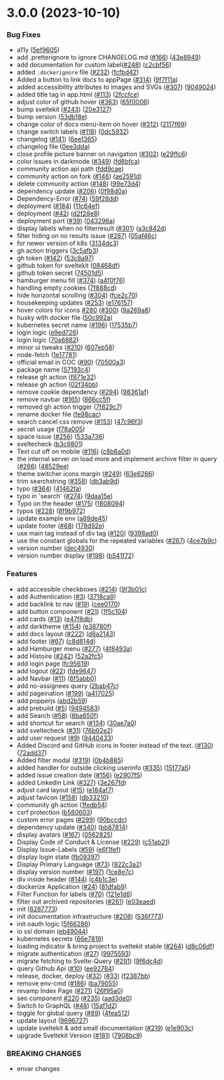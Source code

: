 # 3.0.0 (2023-10-10)


### Bug Fixes

* a11y ([5ef9605](https://github.com/bugITwhisperer/hacktoberfest-good-first-issue-finder/commit/5ef96054174dc1e1d6bfe2101251def20c74f85f))
* add .pretterignore to ignore CHANGELOG.md ([#166](https://github.com/bugITwhisperer/hacktoberfest-good-first-issue-finder/issues/166)) ([43e8949](https://github.com/bugITwhisperer/hacktoberfest-good-first-issue-finder/commit/43e89492455f56f0b92c5e1fa36f914195e21cee))
* add documentation for custom label([#248](https://github.com/bugITwhisperer/hacktoberfest-good-first-issue-finder/issues/248)) ([c2cbf56](https://github.com/bugITwhisperer/hacktoberfest-good-first-issue-finder/commit/c2cbf56efec2d481949e3084dc4c6466b0039133))
* added `.dockerignore` file ([#232](https://github.com/bugITwhisperer/hacktoberfest-good-first-issue-finder/issues/232)) ([fcfbd42](https://github.com/bugITwhisperer/hacktoberfest-good-first-issue-finder/commit/fcfbd420a1cc71b8ac2252f046405632f94928b9))
* Added a button to link docs to appPage ([#314](https://github.com/bugITwhisperer/hacktoberfest-good-first-issue-finder/issues/314)) ([9f7f11a](https://github.com/bugITwhisperer/hacktoberfest-good-first-issue-finder/commit/9f7f11a8ecc938ef88808b282aa30bb192694ef1))
* added accessibility attributes to images and SVGs ([#307](https://github.com/bugITwhisperer/hacktoberfest-good-first-issue-finder/issues/307)) ([9049024](https://github.com/bugITwhisperer/hacktoberfest-good-first-issue-finder/commit/904902408d6bd1480f6c3d4c436cccd715840267))
* added title tag in app.html ([#113](https://github.com/bugITwhisperer/hacktoberfest-good-first-issue-finder/issues/113)) ([2fccfce](https://github.com/bugITwhisperer/hacktoberfest-good-first-issue-finder/commit/2fccfce1f941cf42478ae404086c165f4c34e4d8))
* adjust color of github hover ([#363](https://github.com/bugITwhisperer/hacktoberfest-good-first-issue-finder/issues/363)) ([65f0006](https://github.com/bugITwhisperer/hacktoberfest-good-first-issue-finder/commit/65f0006a12a4f3e3a5d555ac7b5ddf8d500eb77d))
* bump sveltekit ([#243](https://github.com/bugITwhisperer/hacktoberfest-good-first-issue-finder/issues/243)) ([20e3127](https://github.com/bugITwhisperer/hacktoberfest-good-first-issue-finder/commit/20e3127d7e235e2e759ed3fe316c1181674464e6))
* bump version ([53db18e](https://github.com/bugITwhisperer/hacktoberfest-good-first-issue-finder/commit/53db18e43a8bb1163f69c782f6f8f9bce945443a))
* change color of docs menu-item on hover ([#312](https://github.com/bugITwhisperer/hacktoberfest-good-first-issue-finder/issues/312)) ([2117f69](https://github.com/bugITwhisperer/hacktoberfest-good-first-issue-finder/commit/2117f69e2fc1bd7b0961cc02d51a3666ba9e75df))
* change switch labels ([#118](https://github.com/bugITwhisperer/hacktoberfest-good-first-issue-finder/issues/118)) ([0dc5932](https://github.com/bugITwhisperer/hacktoberfest-good-first-issue-finder/commit/0dc5932c0176821885830c1764c910982c9afd82))
* changelog ([#141](https://github.com/bugITwhisperer/hacktoberfest-good-first-issue-finder/issues/141)) ([6ee1365](https://github.com/bugITwhisperer/hacktoberfest-good-first-issue-finder/commit/6ee13651329f961b9d4680e011a3ed9ef022d43a))
* changelog file ([0ee3dda](https://github.com/bugITwhisperer/hacktoberfest-good-first-issue-finder/commit/0ee3ddab985a9d04ac19e0179a1f88ab920456bf))
* close profile picture banner on navigation ([#302](https://github.com/bugITwhisperer/hacktoberfest-good-first-issue-finder/issues/302)) ([e29ffc6](https://github.com/bugITwhisperer/hacktoberfest-good-first-issue-finder/commit/e29ffc6feafccd92aa125245db4f923b4fb5ed8d))
* color issues in darkmode ([#349](https://github.com/bugITwhisperer/hacktoberfest-good-first-issue-finder/issues/349)) ([fd8bfca](https://github.com/bugITwhisperer/hacktoberfest-good-first-issue-finder/commit/fd8bfca5ec4176495ced79ff19a92d3db39fa063))
* community action api path ([fdd9cae](https://github.com/bugITwhisperer/hacktoberfest-good-first-issue-finder/commit/fdd9caefd7474405f588f1c3a8b4ab817415ddc3))
* community action on fork ([#146](https://github.com/bugITwhisperer/hacktoberfest-good-first-issue-finder/issues/146)) ([ae2591d](https://github.com/bugITwhisperer/hacktoberfest-good-first-issue-finder/commit/ae2591d5f91aaf3425b4a5a5aa99cac3b673dd38))
* delete community action ([#148](https://github.com/bugITwhisperer/hacktoberfest-good-first-issue-finder/issues/148)) ([99e73d4](https://github.com/bugITwhisperer/hacktoberfest-good-first-issue-finder/commit/99e73d467052b4e5f67bb04261b5c8be72f66486))
* dependency update ([#206](https://github.com/bugITwhisperer/hacktoberfest-good-first-issue-finder/issues/206)) ([0f98d0a](https://github.com/bugITwhisperer/hacktoberfest-good-first-issue-finder/commit/0f98d0ab2c788673d617b4234bca5798ebd17b27))
* Dependency-Error ([#74](https://github.com/bugITwhisperer/hacktoberfest-good-first-issue-finder/issues/74)) ([59f28dd](https://github.com/bugITwhisperer/hacktoberfest-good-first-issue-finder/commit/59f28ddf316125c57a66127eadae8077a5188936))
* deployment ([#184](https://github.com/bugITwhisperer/hacktoberfest-good-first-issue-finder/issues/184)) ([11c64ef](https://github.com/bugITwhisperer/hacktoberfest-good-first-issue-finder/commit/11c64ef2b6ffcb7b787f1b50674b14d8052ae4ef))
* deployment ([#42](https://github.com/bugITwhisperer/hacktoberfest-good-first-issue-finder/issues/42)) ([d2f28e8](https://github.com/bugITwhisperer/hacktoberfest-good-first-issue-finder/commit/d2f28e8905b2607e56ad1c0bb5da8b168347257c))
* deployment port ([#39](https://github.com/bugITwhisperer/hacktoberfest-good-first-issue-finder/issues/39)) ([043296a](https://github.com/bugITwhisperer/hacktoberfest-good-first-issue-finder/commit/043296a9fea7c743d1ff437e8354dc4c4380666e))
* display labels when no filterresult ([#301](https://github.com/bugITwhisperer/hacktoberfest-good-first-issue-finder/issues/301)) ([a3c842d](https://github.com/bugITwhisperer/hacktoberfest-good-first-issue-finder/commit/a3c842dd0072d93a16ec95707eaa0c19da4493f1))
* filter hiding on no results issue ([#287](https://github.com/bugITwhisperer/hacktoberfest-good-first-issue-finder/issues/287)) ([05af46c](https://github.com/bugITwhisperer/hacktoberfest-good-first-issue-finder/commit/05af46c73bea9cb66cf9fa5223675e4fc638ddea))
* for newer version of k8s ([3134dc3](https://github.com/bugITwhisperer/hacktoberfest-good-first-issue-finder/commit/3134dc38883086dcb8b8db0aadde61a6e2e2adf9))
* gh action triggers ([3c5afb3](https://github.com/bugITwhisperer/hacktoberfest-good-first-issue-finder/commit/3c5afb35300d68704dc27a2261365759e390953b))
* gh token ([#142](https://github.com/bugITwhisperer/hacktoberfest-good-first-issue-finder/issues/142)) ([53c8a97](https://github.com/bugITwhisperer/hacktoberfest-good-first-issue-finder/commit/53c8a97fd3366177c52987db199954cfab76eca7))
* github token for sveltekit ([08468df](https://github.com/bugITwhisperer/hacktoberfest-good-first-issue-finder/commit/08468dfcc16dafcd8e13ef5316f6636a1c773935))
* github token secret ([74501d5](https://github.com/bugITwhisperer/hacktoberfest-good-first-issue-finder/commit/74501d5ed5fb9560267772e5b2754ece7983f9f5))
* hamburger menu fill ([#374](https://github.com/bugITwhisperer/hacktoberfest-good-first-issue-finder/issues/374)) ([a4f0f76](https://github.com/bugITwhisperer/hacktoberfest-good-first-issue-finder/commit/a4f0f762301095903b94ab2061f02d7e51251145))
* handling empty cookies ([7f888cd](https://github.com/bugITwhisperer/hacktoberfest-good-first-issue-finder/commit/7f888cd44597be038008de337157f50c4c9f38ae))
* hide horizontal scrolling ([#304](https://github.com/bugITwhisperer/hacktoberfest-good-first-issue-finder/issues/304)) ([fce2c70](https://github.com/bugITwhisperer/hacktoberfest-good-first-issue-finder/commit/fce2c7027e77e6dd3e73fda07a96ab160f40eac7))
* housekeeping updates ([#253](https://github.com/bugITwhisperer/hacktoberfest-good-first-issue-finder/issues/253)) ([e176157](https://github.com/bugITwhisperer/hacktoberfest-good-first-issue-finder/commit/e17615716686b27bb14fe8ae15065690beec5948))
* hover colors for icons [#280](https://github.com/bugITwhisperer/hacktoberfest-good-first-issue-finder/issues/280) ([#300](https://github.com/bugITwhisperer/hacktoberfest-good-first-issue-finder/issues/300)) ([9a269a8](https://github.com/bugITwhisperer/hacktoberfest-good-first-issue-finder/commit/9a269a821b163089d4430c355d0579df424fd403))
* husky with docker file ([50c992a](https://github.com/bugITwhisperer/hacktoberfest-good-first-issue-finder/commit/50c992a0f272a787063ecb72f9e404a51b46fec7))
* kubernetes secret name ([#196](https://github.com/bugITwhisperer/hacktoberfest-good-first-issue-finder/issues/196)) ([17535b7](https://github.com/bugITwhisperer/hacktoberfest-good-first-issue-finder/commit/17535b7d8b081c3e8e9bcb98f5fa5a6db519ac02))
* login logic ([e9ed726](https://github.com/bugITwhisperer/hacktoberfest-good-first-issue-finder/commit/e9ed726395575fa4b9e2018d4af733df5a418e1d))
* login logic ([70a6882](https://github.com/bugITwhisperer/hacktoberfest-good-first-issue-finder/commit/70a688246d1837735492a15a3a1130829489d701))
* minor ui tweaks ([#210](https://github.com/bugITwhisperer/hacktoberfest-good-first-issue-finder/issues/210)) ([607eb58](https://github.com/bugITwhisperer/hacktoberfest-good-first-issue-finder/commit/607eb585e1b5379b9a8c3209f0429f8ba89de291))
* node-fetch ([1e17781](https://github.com/bugITwhisperer/hacktoberfest-good-first-issue-finder/commit/1e17781e9a39136bab8de553f6d84e5ca5dc1daf))
* official email in COC ([#90](https://github.com/bugITwhisperer/hacktoberfest-good-first-issue-finder/issues/90)) ([70500a3](https://github.com/bugITwhisperer/hacktoberfest-good-first-issue-finder/commit/70500a3d820b128378b0644d35b75cf1dc024376))
* package name ([57193c4](https://github.com/bugITwhisperer/hacktoberfest-good-first-issue-finder/commit/57193c41e682117e1f978a050cce83307259e40f))
* release gh action ([f871e32](https://github.com/bugITwhisperer/hacktoberfest-good-first-issue-finder/commit/f871e32c007e66d254911a7a114a917215914c2d))
* release gh action ([02f34bb](https://github.com/bugITwhisperer/hacktoberfest-good-first-issue-finder/commit/02f34bba33be3b40072b4716318d8fccbd0f4faf))
* remove cookie dependency ([#294](https://github.com/bugITwhisperer/hacktoberfest-good-first-issue-finder/issues/294)) ([98361af](https://github.com/bugITwhisperer/hacktoberfest-good-first-issue-finder/commit/98361af054125983069451478667a2e2c3143acd))
* remove navbar ([#165](https://github.com/bugITwhisperer/hacktoberfest-good-first-issue-finder/issues/165)) ([866cc5f](https://github.com/bugITwhisperer/hacktoberfest-good-first-issue-finder/commit/866cc5f8b55c69415782c2ca6a91c42609676303))
* removed gh action trigger ([7f829c7](https://github.com/bugITwhisperer/hacktoberfest-good-first-issue-finder/commit/7f829c77b6a5174e672c83db66e3b5a69253d023))
* rename docker file ([fe98cac](https://github.com/bugITwhisperer/hacktoberfest-good-first-issue-finder/commit/fe98cac094f755fddf305f728a63bba2e1da6c84))
* search cancel css remove ([#153](https://github.com/bugITwhisperer/hacktoberfest-good-first-issue-finder/issues/153)) ([47c96f3](https://github.com/bugITwhisperer/hacktoberfest-good-first-issue-finder/commit/47c96f390750db47872b84e199c74fc951971d2d))
* secret usage ([f78a005](https://github.com/bugITwhisperer/hacktoberfest-good-first-issue-finder/commit/f78a005956b74a8ff28e0393cd71421933d69195))
* space issue ([#256](https://github.com/bugITwhisperer/hacktoberfest-good-first-issue-finder/issues/256)) ([533a736](https://github.com/bugITwhisperer/hacktoberfest-good-first-issue-finder/commit/533a73671b32bba50a673a16e336e1c645d92cf0))
* sveltecheck ([b3c9801](https://github.com/bugITwhisperer/hacktoberfest-good-first-issue-finder/commit/b3c9801b18ea1fd9f7e72c6cea3cf6bf571e412b))
* Text cut off on mobile ([#116](https://github.com/bugITwhisperer/hacktoberfest-good-first-issue-finder/issues/116)) ([c8b6a0d](https://github.com/bugITwhisperer/hacktoberfest-good-first-issue-finder/commit/c8b6a0d4ca58354f57b3b7c1914ddf60ee651b33))
* the internal server on load more and implement archive filter in query ([#266](https://github.com/bugITwhisperer/hacktoberfest-good-first-issue-finder/issues/266)) ([48529ee](https://github.com/bugITwhisperer/hacktoberfest-good-first-issue-finder/commit/48529ee3058fbdd3114b6ca716308c0236859652))
* theme switcher icons margin ([#249](https://github.com/bugITwhisperer/hacktoberfest-good-first-issue-finder/issues/249)) ([63e6266](https://github.com/bugITwhisperer/hacktoberfest-good-first-issue-finder/commit/63e62665513c306c6f3038d8ad02db3f22c7bcdd))
* trim searchstring ([#358](https://github.com/bugITwhisperer/hacktoberfest-good-first-issue-finder/issues/358)) ([db3ab9d](https://github.com/bugITwhisperer/hacktoberfest-good-first-issue-finder/commit/db3ab9d607da5f5b56ca1d3a4f67d8748a3c7623))
* typo ([#364](https://github.com/bugITwhisperer/hacktoberfest-good-first-issue-finder/issues/364)) ([41462fa](https://github.com/bugITwhisperer/hacktoberfest-good-first-issue-finder/commit/41462fa862100da3b4ff16a085d0ce9214c766db))
* typo in 'search' ([#274](https://github.com/bugITwhisperer/hacktoberfest-good-first-issue-finder/issues/274)) ([9daa15e](https://github.com/bugITwhisperer/hacktoberfest-good-first-issue-finder/commit/9daa15e9ee6a63726135765c4dc2237ddbfc7f9c))
* Typo on the header ([#175](https://github.com/bugITwhisperer/hacktoberfest-good-first-issue-finder/issues/175)) ([1808094](https://github.com/bugITwhisperer/hacktoberfest-good-first-issue-finder/commit/18080948f89a5d89605b1ee57b2a33170b012d9f))
* typos ([#228](https://github.com/bugITwhisperer/hacktoberfest-good-first-issue-finder/issues/228)) ([8f9b972](https://github.com/bugITwhisperer/hacktoberfest-good-first-issue-finder/commit/8f9b972cc562079737583721e00072f18642a468))
* update example env ([a89de45](https://github.com/bugITwhisperer/hacktoberfest-good-first-issue-finder/commit/a89de45491417212b4d6ea88ddbdef11a6094834))
* update footer ([#68](https://github.com/bugITwhisperer/hacktoberfest-good-first-issue-finder/issues/68)) ([178d92e](https://github.com/bugITwhisperer/hacktoberfest-good-first-issue-finder/commit/178d92e01067169ed0f303fab59b4298741d43a1))
* use main tag instead of div tag ([#120](https://github.com/bugITwhisperer/hacktoberfest-good-first-issue-finder/issues/120)) ([9398ad0](https://github.com/bugITwhisperer/hacktoberfest-good-first-issue-finder/commit/9398ad01bbd1186ffca082eed7ea323b73e96925))
* use the constant globals for the repeated variables ([#267](https://github.com/bugITwhisperer/hacktoberfest-good-first-issue-finder/issues/267)) ([4ce7b9c](https://github.com/bugITwhisperer/hacktoberfest-good-first-issue-finder/commit/4ce7b9c98d6342c149bf8af72be1ea53c30f8ccc))
* version number ([dec4930](https://github.com/bugITwhisperer/hacktoberfest-good-first-issue-finder/commit/dec49302782363d2fd8374ed86fda13d5e7131a6))
* version number display ([#198](https://github.com/bugITwhisperer/hacktoberfest-good-first-issue-finder/issues/198)) ([b541f72](https://github.com/bugITwhisperer/hacktoberfest-good-first-issue-finder/commit/b541f7288ae9550ccf4ec0eee95d4bbe41aab178))


### Features

* add accessible checkboxes ([#214](https://github.com/bugITwhisperer/hacktoberfest-good-first-issue-finder/issues/214)) ([9f3b01c](https://github.com/bugITwhisperer/hacktoberfest-good-first-issue-finder/commit/9f3b01cd3108ef21e9b7c687bdf8adae1ac8e3aa))
* add Authentication ([#3](https://github.com/bugITwhisperer/hacktoberfest-good-first-issue-finder/issues/3)) ([3718ca9](https://github.com/bugITwhisperer/hacktoberfest-good-first-issue-finder/commit/3718ca910993a37831045de66d3f9472e3960a9b))
* add backlink to nav ([#19](https://github.com/bugITwhisperer/hacktoberfest-good-first-issue-finder/issues/19)) ([cee0170](https://github.com/bugITwhisperer/hacktoberfest-good-first-issue-finder/commit/cee017097e49a853ff4244eb0fa94ab960e84f40))
* add button component ([#21](https://github.com/bugITwhisperer/hacktoberfest-good-first-issue-finder/issues/21)) ([1f5c104](https://github.com/bugITwhisperer/hacktoberfest-good-first-issue-finder/commit/1f5c1045014514dda57cb1fc1aa573e7a730c606))
* add cards ([#13](https://github.com/bugITwhisperer/hacktoberfest-good-first-issue-finder/issues/13)) ([e47f8db](https://github.com/bugITwhisperer/hacktoberfest-good-first-issue-finder/commit/e47f8db0fe902c1f3d28170d924edc504362ee52))
* add darktheme ([#154](https://github.com/bugITwhisperer/hacktoberfest-good-first-issue-finder/issues/154)) ([e38780f](https://github.com/bugITwhisperer/hacktoberfest-good-first-issue-finder/commit/e38780f2ae0eaf668c62aae136b738be7214248d))
* add docs layout ([#222](https://github.com/bugITwhisperer/hacktoberfest-good-first-issue-finder/issues/222)) ([d8a2143](https://github.com/bugITwhisperer/hacktoberfest-good-first-issue-finder/commit/d8a214385141f219c218eaa24b4479485d3c6833))
* add footer ([#67](https://github.com/bugITwhisperer/hacktoberfest-good-first-issue-finder/issues/67)) ([c8d814d](https://github.com/bugITwhisperer/hacktoberfest-good-first-issue-finder/commit/c8d814d6f067e63c2b33cb23fe80cddf3ca13928))
* add Hamburger menu ([#277](https://github.com/bugITwhisperer/hacktoberfest-good-first-issue-finder/issues/277)) ([4f8493a](https://github.com/bugITwhisperer/hacktoberfest-good-first-issue-finder/commit/4f8493a24a7675d27d42509ea9a51674d5e8ad0f))
* add Histoire ([#242](https://github.com/bugITwhisperer/hacktoberfest-good-first-issue-finder/issues/242)) ([52a2fc5](https://github.com/bugITwhisperer/hacktoberfest-good-first-issue-finder/commit/52a2fc501acce5d5bf97e22e5faef35e5fe4cffa))
* add login page ([fc95619](https://github.com/bugITwhisperer/hacktoberfest-good-first-issue-finder/commit/fc956190b990e96230e458d337e3a985a26c0747))
* add logout ([#22](https://github.com/bugITwhisperer/hacktoberfest-good-first-issue-finder/issues/22)) ([fde9647](https://github.com/bugITwhisperer/hacktoberfest-good-first-issue-finder/commit/fde96470c06afb92d1341823ddf779a5061841f5))
* add Navbar ([#11](https://github.com/bugITwhisperer/hacktoberfest-good-first-issue-finder/issues/11)) ([6f5abb0](https://github.com/bugITwhisperer/hacktoberfest-good-first-issue-finder/commit/6f5abb04db1f22f3ef7bc10ce4306bd656f6e40f))
* add no-assignees query ([2bab47c](https://github.com/bugITwhisperer/hacktoberfest-good-first-issue-finder/commit/2bab47c72b32f98240dd485e2d856b9e015619c1))
* add pageination ([#199](https://github.com/bugITwhisperer/hacktoberfest-good-first-issue-finder/issues/199)) ([a417025](https://github.com/bugITwhisperer/hacktoberfest-good-first-issue-finder/commit/a41702594358ccdbcb96f2607ccf529d58cb70f0))
* add popperjs ([abd2b59](https://github.com/bugITwhisperer/hacktoberfest-good-first-issue-finder/commit/abd2b599ccd3e718c01d44abc2ff11f46d689a80))
* add prebuild ([#5](https://github.com/bugITwhisperer/hacktoberfest-good-first-issue-finder/issues/5)) ([9494583](https://github.com/bugITwhisperer/hacktoberfest-good-first-issue-finder/commit/9494583a58eb7f22902f6608e7c2b1045b6b9f12))
* add Search ([#58](https://github.com/bugITwhisperer/hacktoberfest-good-first-issue-finder/issues/58)) ([8ba650f](https://github.com/bugITwhisperer/hacktoberfest-good-first-issue-finder/commit/8ba650fe168af09a0bd9506f3cc3af7f0716efeb))
* add shortcut for search ([#134](https://github.com/bugITwhisperer/hacktoberfest-good-first-issue-finder/issues/134)) ([30ae7a0](https://github.com/bugITwhisperer/hacktoberfest-good-first-issue-finder/commit/30ae7a0b1a9a5371648d28ffa8e8fc64b1b12357))
* add sveltecheck ([#31](https://github.com/bugITwhisperer/hacktoberfest-good-first-issue-finder/issues/31)) ([76b02e2](https://github.com/bugITwhisperer/hacktoberfest-good-first-issue-finder/commit/76b02e2fa5515462a6fd07c63aa4c57f19129769))
* add user request ([#9](https://github.com/bugITwhisperer/hacktoberfest-good-first-issue-finder/issues/9)) ([9440433](https://github.com/bugITwhisperer/hacktoberfest-good-first-issue-finder/commit/9440433ac144fbc24233dd9d08d62209cae9a61f))
* Added Discord and GitHub icons in footer instead of the text. ([#130](https://github.com/bugITwhisperer/hacktoberfest-good-first-issue-finder/issues/130)) ([72add37](https://github.com/bugITwhisperer/hacktoberfest-good-first-issue-finder/commit/72add372f60b16460dec7df298b4fa8e2bbfc673))
* Added filter modal ([#319](https://github.com/bugITwhisperer/hacktoberfest-good-first-issue-finder/issues/319)) ([0b4b885](https://github.com/bugITwhisperer/hacktoberfest-good-first-issue-finder/commit/0b4b885e943ff98229160fb5fc06143d66d91c57))
* added handler for outside clicking userinfo ([#335](https://github.com/bugITwhisperer/hacktoberfest-good-first-issue-finder/issues/335)) ([15f77a5](https://github.com/bugITwhisperer/hacktoberfest-good-first-issue-finder/commit/15f77a5d2a091e593b898ded919c65181d4ac08a))
* added issue creation date ([#156](https://github.com/bugITwhisperer/hacktoberfest-good-first-issue-finder/issues/156)) ([e2907f5](https://github.com/bugITwhisperer/hacktoberfest-good-first-issue-finder/commit/e2907f50db909d21c8a2546cafbf93692101afb8))
* added Linkedin Link ([#327](https://github.com/bugITwhisperer/hacktoberfest-good-first-issue-finder/issues/327)) ([3e267fd](https://github.com/bugITwhisperer/hacktoberfest-good-first-issue-finder/commit/3e267fd007519c6be36c28e0a5623d3964c38192))
* adjust card layout ([#15](https://github.com/bugITwhisperer/hacktoberfest-good-first-issue-finder/issues/15)) ([e184af7](https://github.com/bugITwhisperer/hacktoberfest-good-first-issue-finder/commit/e184af775fa856c950460a106a3ba80a484e3afe))
* adjust favicon ([#158](https://github.com/bugITwhisperer/hacktoberfest-good-first-issue-finder/issues/158)) ([db33210](https://github.com/bugITwhisperer/hacktoberfest-good-first-issue-finder/commit/db332100f63cc4e9ea2059186fabf3ada20f8892))
* community gh action ([1fedb54](https://github.com/bugITwhisperer/hacktoberfest-good-first-issue-finder/commit/1fedb54f2fa65e39349621289b82fcc7e6c50338))
* csrf protection ([b580603](https://github.com/bugITwhisperer/hacktoberfest-good-first-issue-finder/commit/b5806036f273ecdb61d5ba202c1b9b62a940cbc9))
* custom error pages ([#299](https://github.com/bugITwhisperer/hacktoberfest-good-first-issue-finder/issues/299)) ([90bccdc](https://github.com/bugITwhisperer/hacktoberfest-good-first-issue-finder/commit/90bccdc1877822931d35bd9b609afb2d4fe53124))
* dependency update ([#340](https://github.com/bugITwhisperer/hacktoberfest-good-first-issue-finder/issues/340)) ([bb87814](https://github.com/bugITwhisperer/hacktoberfest-good-first-issue-finder/commit/bb87814cb9b745e44414174890c8bc69264954a5))
* display avatars ([#167](https://github.com/bugITwhisperer/hacktoberfest-good-first-issue-finder/issues/167)) ([0562825](https://github.com/bugITwhisperer/hacktoberfest-good-first-issue-finder/commit/05628250269bdfafe9102fc5f2c75103a6bded3e))
* Display Code of Conduct & License ([#229](https://github.com/bugITwhisperer/hacktoberfest-good-first-issue-finder/issues/229)) ([c51ab21](https://github.com/bugITwhisperer/hacktoberfest-good-first-issue-finder/commit/c51ab218833738b445b8f0a93c0458c0d704a8d9))
* Display Issue-Labels ([#59](https://github.com/bugITwhisperer/hacktoberfest-good-first-issue-finder/issues/59)) ([e6f1fef](https://github.com/bugITwhisperer/hacktoberfest-good-first-issue-finder/commit/e6f1fef8f9d48d6f830b4ca079250c741e373692))
* display login state ([fb09397](https://github.com/bugITwhisperer/hacktoberfest-good-first-issue-finder/commit/fb09397b57396d2ee6a6fb88ebd9bc78bab7fdf2))
* Display Primary Language ([#73](https://github.com/bugITwhisperer/hacktoberfest-good-first-issue-finder/issues/73)) ([922c3a2](https://github.com/bugITwhisperer/hacktoberfest-good-first-issue-finder/commit/922c3a2ea2f8f5c585026f63941ddb2485db945b))
* display version number ([#197](https://github.com/bugITwhisperer/hacktoberfest-good-first-issue-finder/issues/197)) ([1ce8e7c](https://github.com/bugITwhisperer/hacktoberfest-good-first-issue-finder/commit/1ce8e7ccd19b14d858675ed6c3b7a82596c494aa))
* div inside header ([#144](https://github.com/bugITwhisperer/hacktoberfest-good-first-issue-finder/issues/144)) ([c4b1c3e](https://github.com/bugITwhisperer/hacktoberfest-good-first-issue-finder/commit/c4b1c3e1cf7cbcc5689696264855e5dce8c85f98))
* dockerize Application ([#24](https://github.com/bugITwhisperer/hacktoberfest-good-first-issue-finder/issues/24)) ([81dfab9](https://github.com/bugITwhisperer/hacktoberfest-good-first-issue-finder/commit/81dfab99c773117ae860c2d4a79388be60f5909c))
* Filter Function for labels ([#70](https://github.com/bugITwhisperer/hacktoberfest-good-first-issue-finder/issues/70)) ([121e1d6](https://github.com/bugITwhisperer/hacktoberfest-good-first-issue-finder/commit/121e1d68d2944c895c185df5779044fca9494db8))
* filter out archived repositories ([#261](https://github.com/bugITwhisperer/hacktoberfest-good-first-issue-finder/issues/261)) ([e03eaed](https://github.com/bugITwhisperer/hacktoberfest-good-first-issue-finder/commit/e03eaedd52eb1c83280bf81e9145b0da00767163))
* init ([6287773](https://github.com/bugITwhisperer/hacktoberfest-good-first-issue-finder/commit/6287773cda0cf4d742dbafbf2899075f7c24ba89))
* init documentation infrastructure ([#208](https://github.com/bugITwhisperer/hacktoberfest-good-first-issue-finder/issues/208)) ([536f773](https://github.com/bugITwhisperer/hacktoberfest-good-first-issue-finder/commit/536f77319bb8812208a31bb5805b3096f270708d))
* init oauth logic ([5f66286](https://github.com/bugITwhisperer/hacktoberfest-good-first-issue-finder/commit/5f66286151a598e5f5634255ac36ff9c65d9075a))
* io ssl domain ([eb49044](https://github.com/bugITwhisperer/hacktoberfest-good-first-issue-finder/commit/eb49044f76ee38cdcce12f8d978f8876e45213ef))
* kubernetes secrets ([66e7819](https://github.com/bugITwhisperer/hacktoberfest-good-first-issue-finder/commit/66e7819423387d31e82edf1bb059ed18d462f505))
* loading indicator & bring project to sveltekit stable ([#264](https://github.com/bugITwhisperer/hacktoberfest-good-first-issue-finder/issues/264)) ([d8c06df](https://github.com/bugITwhisperer/hacktoberfest-good-first-issue-finder/commit/d8c06df3947d090770e56fb965dc688c22753e89))
* migrate authentication ([#27](https://github.com/bugITwhisperer/hacktoberfest-good-first-issue-finder/issues/27)) ([9975593](https://github.com/bugITwhisperer/hacktoberfest-good-first-issue-finder/commit/9975593c9d12f59432b9990dcfeb7eeb343bcc30))
* migrate fetching to Svelte-Query ([#291](https://github.com/bugITwhisperer/hacktoberfest-good-first-issue-finder/issues/291)) ([9f6dc4d](https://github.com/bugITwhisperer/hacktoberfest-good-first-issue-finder/commit/9f6dc4d0ede888b71582fe030410883f32d9805e))
* query Github Api ([#10](https://github.com/bugITwhisperer/hacktoberfest-good-first-issue-finder/issues/10)) ([ee92784](https://github.com/bugITwhisperer/hacktoberfest-good-first-issue-finder/commit/ee9278404ed6cc331c0742a57c6607015eb78bd4))
* release, docker, deploy ([#32](https://github.com/bugITwhisperer/hacktoberfest-good-first-issue-finder/issues/32)) ([#33](https://github.com/bugITwhisperer/hacktoberfest-good-first-issue-finder/issues/33)) ([f2387bb](https://github.com/bugITwhisperer/hacktoberfest-good-first-issue-finder/commit/f2387bbddfb70117a7cf529ff44d86f7c57f9566))
* remove env-cmd ([#186](https://github.com/bugITwhisperer/hacktoberfest-good-first-issue-finder/issues/186)) ([ba79055](https://github.com/bugITwhisperer/hacktoberfest-good-first-issue-finder/commit/ba79055e265ad0746900d5eec4b0927f962c0c21))
* revamp Index Page ([#271](https://github.com/bugITwhisperer/hacktoberfest-good-first-issue-finder/issues/271)) ([26f95a0](https://github.com/bugITwhisperer/hacktoberfest-good-first-issue-finder/commit/26f95a029961ba54946235c7f1f77d6517442e26))
* seo component [#220](https://github.com/bugITwhisperer/hacktoberfest-good-first-issue-finder/issues/220) ([#235](https://github.com/bugITwhisperer/hacktoberfest-good-first-issue-finder/issues/235)) ([aad3de0](https://github.com/bugITwhisperer/hacktoberfest-good-first-issue-finder/commit/aad3de0ec65ba9ef8b906822da2da209c6ed9bc7))
* Switch to GraphQL ([#48](https://github.com/bugITwhisperer/hacktoberfest-good-first-issue-finder/issues/48)) ([15af1d2](https://github.com/bugITwhisperer/hacktoberfest-good-first-issue-finder/commit/15af1d2767304e5a6086d89f0988937abc4ad899))
* toggle for global query ([#89](https://github.com/bugITwhisperer/hacktoberfest-good-first-issue-finder/issues/89)) ([4fea512](https://github.com/bugITwhisperer/hacktoberfest-good-first-issue-finder/commit/4fea5126ddb52cec486c588a20d976e7db4e1213))
* update layout ([9696727](https://github.com/bugITwhisperer/hacktoberfest-good-first-issue-finder/commit/9696727f01b1649558580e0b6c5e424b21bc0f00))
* update sveltekit & add small documentation ([#219](https://github.com/bugITwhisperer/hacktoberfest-good-first-issue-finder/issues/219)) ([e1e903c](https://github.com/bugITwhisperer/hacktoberfest-good-first-issue-finder/commit/e1e903cdcbc5d0be306c855e5f800db7e20afa5e))
* upgrade Sveltekit Version ([#181](https://github.com/bugITwhisperer/hacktoberfest-good-first-issue-finder/issues/181)) ([7908bc9](https://github.com/bugITwhisperer/hacktoberfest-good-first-issue-finder/commit/7908bc9ac63c964fe78a32e0ca2a3e86d49a725d))


### BREAKING CHANGES

* envar changes



